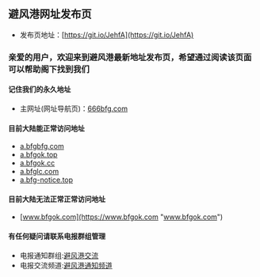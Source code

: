 ## 避风港网址发布页
* 发布页地址：[https://git.io/JehfA](https://git.io/JehfA)

### 亲爱的用户，欢迎来到避风港最新地址发布页，希望通过阅读该页面可以帮助阁下找到我们

#### 记住我们的永久地址
* 主网址(网址导航页)：[666bfg.com](https://666bfg.com)

#### 目前大陆能正常访问地址
* [a.bfgbfg.com](https://a.bfgbfg.com "a.bfgbfg.com")
* [a.bfgok.top](https://a.bfgok.top "a.bfgok.top")
* [a.bfgok.cc](https://a.bfgok.cc "a.bfgok.cc")
* [a.bfglc.com](https://a.bfglc.com "a.bfglc.com")
* [a.bfg-notice.top](https://a.bfg-notice.top "a.bfg-notice.top")

#### 目前大陆无法正常正常访问地址
* [www.bfgok.com](https://www.bfgok.com "www.bfgok.com")

#### 有任何疑问请联系电报群组管理
* 电报通知群组:[避风港交流](https://t.me/+uW2K38n5XkUxODNl)
* 电报交流频道:[避风港通知频道](https://t.me/+Jk59Xyfd-goxYzZl)
